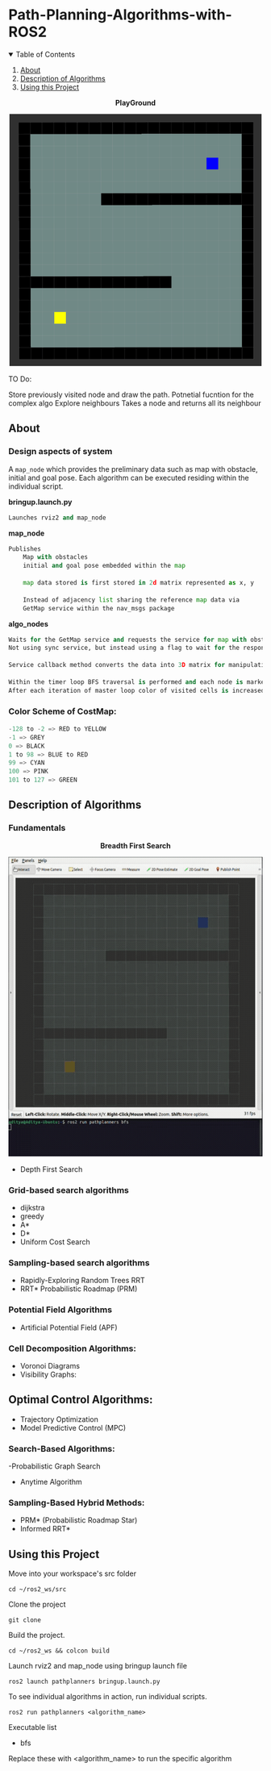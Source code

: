 # Path-Planning-Algorithms-with-ROS2

<details open="open">
  <summary>Table of Contents</summary>
  <ol>
    <li><a href="#About">About</a></li>
    <li><a href="#Description-of-Algorithms">Description of Algorithms</a></li>
    <li><a href="#Using-this-Project">Using this Project</a></li>
  </ol>
</details>

<p align="center">
	<b>PlayGround</b>
</p>
<p align="center">
	<img src="media/playground.png" width="500" height="500"/>
</p>



TO Do:

Store previously visited node and draw the path.
Potnetial fucntion for the complex algo 
    Explore neighbours
        Takes a node and returns all its neighbour

<!-- refer for psudocode
https://www.youtube.com/watch?v=KiCBXu4P-2Y&list=PLDV1Zeh2NRsDGO4--qE8yH72HFL1Km93P&index=6 -->



## About

### Design aspects of system

A `map_node` which provides the preliminary data such as map with obstacle, initial and goal pose.
Each algorithm can be executed residing within the individual script.

**bringup.launch.py**

```python
Launches rviz2 and map_node
```

**map_node**

```python
Publishes 
    Map with obstacles
    initial and goal pose embedded within the map

    map data stored is first stored in 2d matrix represented as x, y

    Instead of adjacency list sharing the reference map data via
    GetMap service within the nav_msgs package
```

**algo_nodes**

```python
Waits for the GetMap service and requests the service for map with obstacles with initial and goal pose.
Not using sync service, but instead using a flag to wait for the response.

Service callback method converts the data into 3D matrix for manipulation.

Within the timer loop BFS traversal is performed and each node is marked visited denoted in the map itself. 
After each iteration of master loop color of visited cells is increased in spectrum for visualization.
```

### Color Scheme of CostMap: 

```python
-128 to -2 => RED to YELLOW
-1 => GREY
0 => BLACK
1 to 98 => BLUE to RED
99 => CYAN
100 => PINK
101 to 127 => GREEN
```

## Description of Algorithms

### Fundamentals


<p align="center">
	<b>Breadth First Search</b>
</p>
<p align="center">
	<img src="/media/bfs.gif" width="526" height="594"/>
</p>

- Depth First Search

### Grid-based search algorithms
- dijkstra
- greedy
- A*
- D*
- Uniform Cost Search

### Sampling-based search algorithms
- Rapidly-Exploring Random Trees RRT
- RRT*
Probabilistic Roadmap (PRM)

### Potential Field Algorithms

- Artificial Potential Field (APF)

### Cell Decomposition Algorithms:

- Voronoi Diagrams
- Visibility Graphs: 

## Optimal Control Algorithms:

- Trajectory Optimization
- Model Predictive Control (MPC)

### Search-Based Algorithms:

 -Probabilistic Graph Search
- Anytime Algorithm

### Sampling-Based Hybrid Methods:

- PRM* (Probabilistic Roadmap Star)
- Informed RRT*

## Using this Project

Move into your workspace's src folder
```
cd ~/ros2_ws/src
```
Clone the project
```
git clone
```
Build the project.
```
cd ~/ros2_ws && colcon build
```

Launch rviz2 and map_node using bringup launch file
```
ros2 launch pathplanners bringup.launch.py
```

To see individual algorithms in action, run individual scripts.
```
ros2 run pathplanners <algorithm_name>
```

Executable list
- bfs

Replace these with <algorithm_name> to run the specific algorithm

